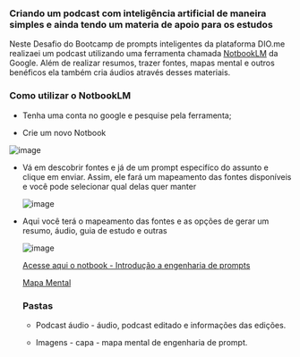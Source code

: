 ### Criando um podcast com inteligência artificial de maneira simples e ainda tendo um materia de apoio para os estudos
Neste Desafio do Bootcamp de prompts inteligentes da plataforma DIO.me realizaei um podcast utilizando uma ferramenta chamada [NotbookLM](https://notebooklm.google.com/) da Google. Além de realizar resumos, trazer fontes, mapas mental e outros benéficos ela também cria áudios através desses materiais.

### Como utilizar o NotbookLM

- Tenha uma conta no google e pesquise pela ferramenta;
  
- Crie um novo Notbook
  
![image](https://github.com/user-attachments/assets/344d05b1-70dd-44eb-b492-024c44da7b8d)

- Vá em descobrir fontes e já de um prompt especifíco do assunto e clique em enviar. Assim, ele fará um mapeamento das fontes disponíveis e você pode selecionar qual delas quer manter
  
  ![image](https://github.com/user-attachments/assets/c32af83c-0b82-4ea1-a8be-aeefeb749c6c)

- Aqui você terá o mapeamento das fontes e as opções de gerar um resumo, áudio, guia de estudo e outras
  
  ![image](https://github.com/user-attachments/assets/b7113bff-d757-4564-a362-c65e803d7f3a)

  [Acesse aqui o notbook - Introdução a engenharia de prompts](https://notebooklm.google.com/notebook/e75acb1c-42e8-464c-8b9c-0051b3f34ff4)

  [Mapa Mental](https://notebooklm.google.com/notebook/e75acb1c-42e8-464c-8b9c-0051b3f34ff4)

  ### Pastas

  - Podcast áudio - áudio, podcast editado e informações das edições.
 
  - Imagens - capa - mapa mental de engenharia de prompt.

